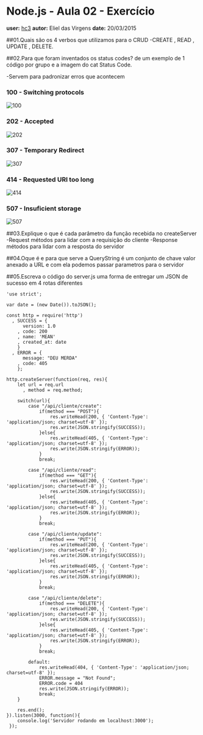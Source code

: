 # Node.js - Aula 02 - Exercício
**user:** [hc3](https://github.com/hc3)
**autor:** Eliel das Virgens
**date:** 20/03/2015

##01.Quais são os 4 verbos que utilizamos para o CRUD
-CREATE , READ , UPDATE , DELETE.

##02.Para que foram inventados os status codes? de um exemplo de 1 código por grupo e a imagem do cat Status Code.

-Servem para padronizar erros que acontecem 

### 100 - Switching protocols

![100](https://http.cat/101)

### 202 - Accepted

![202](https://http.cat/202)

### 307 - Temporary Redirect

![307](https://http.cat/307)

### 414 - Requested URI too long

![414](https://http.cat/414)

### 507 - Insuficient storage

![507](https://http.cat/507)


##03.Explique o que é cada parâmetro da função recebida no createServer
-Request métodos para lidar com a requisição do cliente
-Response métodos para lidar com a resposta do servidor

##04.Oque é e para que serve a QueryString
é um conjunto de chave valor anexado a URL e com ela podemos passar parametros para o servidor

##05.Escreva o código do server.js uma forma de entregar um JSON de sucesso em 4 rotas diferentes
```
'use strict';

var date = (new Date()).toJSON();

const http = require('http')
  , SUCCESS = {
      version: 1.0
    , code: 200
    , name: 'MEAN'
    , created_at: date
    }
  , ERROR = {
      message: "DEU MERDA"
    , code: 405
    };

http.createServer(function(req, res){
    let url = req.url
      , method = req.method;

    switch(url){
        case "/api/cliente/create":
            if(method === "POST"){
                res.writeHead(200, { 'Content-Type': 'application/json; charset=utf-8' });
                res.write(JSON.stringify(SUCCESS));
            }else{
                res.writeHead(405, { 'Content-Type': 'application/json; charset=utf-8' });
                res.write(JSON.stringify(ERROR));
            }
            break;

        case "/api/cliente/read":
            if(method === "GET"){
                res.writeHead(200, { 'Content-Type': 'application/json; charset=utf-8' });
                res.write(JSON.stringify(SUCCESS));
            }else{
                res.writeHead(405, { 'Content-Type': 'application/json; charset=utf-8' });
                res.write(JSON.stringify(ERROR));
            }
            break;

        case "/api/cliente/update":
            if(method === "PUT"){
                res.writeHead(200, { 'Content-Type': 'application/json; charset=utf-8' });
                res.write(JSON.stringify(SUCCESS));
            }else{
                res.writeHead(405, { 'Content-Type': 'application/json; charset=utf-8' });
                res.write(JSON.stringify(ERROR));
            }
            break;

        case "/api/cliente/delete":
            if(method === "DELETE"){
                res.writeHead(200, { 'Content-Type': 'application/json; charset=utf-8' });
                res.write(JSON.stringify(SUCCESS));
            }else{
                res.writeHead(405, { 'Content-Type': 'application/json; charset=utf-8' });
                res.write(JSON.stringify(ERROR));
            }
            break;

        default:
            res.writeHead(404, { 'Content-Type': 'application/json; charset=utf-8' });
            ERROR.message = "Not Found";
            ERROR.code = 404
            res.write(JSON.stringify(ERROR));
            break;
    }

    res.end();
}).listen(3000, function(){
    console.log('Servidor rodando em localhost:3000');
 });

```